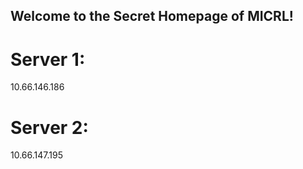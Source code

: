 ## Welcome to the Secret Homepage of MICRL!
# Server 1:
10.66.146.186
# Server 2:
10.66.147.195







